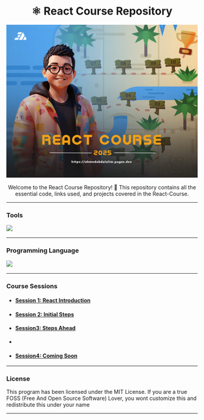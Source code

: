 <h1 align="center">⚛️ React Course Repository</h1>

![React Course](./repository-assets/banner.jpg "React Course Banner")

<p align="center">Welcome to the React Course Repository! 🚀 This repository contains all the essential code, links used, and projects covered in the React-Course.</p>

---

### Tools

<p>
    <a href="#">
      <img src="https://skillicons.dev/icons?i=vscode" />
    </a>
</p>

---

### Programming Language

<p>
    <a href="#">
      <img src="https://skillicons.dev/icons?i=html,css,js,bootstrap,react" />
    </a>
</p>

---

### Course Sessions

- #### [Session 1: React Introduction](https://github.com/ahmed-abd-alalim/React-Course/tree/session-1-react-introduction)

- #### [Session 2: Initial Steps](https://github.com/ahmed-abd-alalim/React-Course/tree/session-2-initial-steps)

- #### [Session3: Steps Ahead](https://github.com/ahmed-abd-alalim/React-Course/tree/session-3-steps-ahead)
- 
- #### [Session4: Coming Soon](https://github.com/ahmed-abd-alalim/React-Course)

---

### License

This program has been licensed under the MIT License. If you are a true FOSS (Free And Open Source Software) Lover, you wont customize this and redistribute this under your name

---
